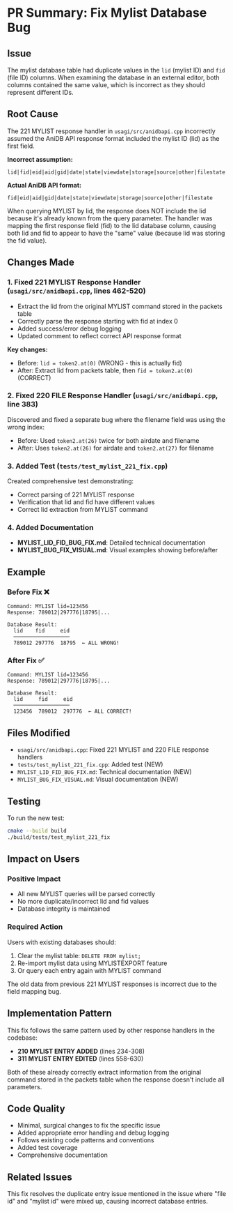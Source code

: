 # PR Summary: Fix Mylist Database Bug

## Issue
The mylist database table had duplicate values in the `lid` (mylist ID) and `fid` (file ID) columns. When examining the database in an external editor, both columns contained the same value, which is incorrect as they should represent different IDs.

## Root Cause
The 221 MYLIST response handler in `usagi/src/anidbapi.cpp` incorrectly assumed the AniDB API response format included the mylist ID (lid) as the first field. 

**Incorrect assumption:**
```
lid|fid|eid|aid|gid|date|state|viewdate|storage|source|other|filestate
```

**Actual AniDB API format:**
```
fid|eid|aid|gid|date|state|viewdate|storage|source|other|filestate
```

When querying MYLIST by lid, the response does NOT include the lid because it's already known from the query parameter. The handler was mapping the first response field (fid) to the lid database column, causing both lid and fid to appear to have the "same" value (because lid was storing the fid value).

## Changes Made

### 1. Fixed 221 MYLIST Response Handler (`usagi/src/anidbapi.cpp`, lines 462-520)
- Extract the lid from the original MYLIST command stored in the packets table
- Correctly parse the response starting with fid at index 0
- Added success/error debug logging
- Updated comment to reflect correct API response format

**Key changes:**
- Before: `lid = token2.at(0)` (WRONG - this is actually fid)
- After: Extract lid from packets table, then `fid = token2.at(0)` (CORRECT)

### 2. Fixed 220 FILE Response Handler (`usagi/src/anidbapi.cpp`, line 383)
Discovered and fixed a separate bug where the filename field was using the wrong index:
- Before: Used `token2.at(26)` twice for both airdate and filename
- After: Uses `token2.at(26)` for airdate and `token2.at(27)` for filename

### 3. Added Test (`tests/test_mylist_221_fix.cpp`)
Created comprehensive test demonstrating:
- Correct parsing of 221 MYLIST response
- Verification that lid and fid have different values
- Correct lid extraction from MYLIST command

### 4. Added Documentation
- **MYLIST_LID_FID_BUG_FIX.md**: Detailed technical documentation
- **MYLIST_BUG_FIX_VISUAL.md**: Visual examples showing before/after

## Example

### Before Fix ❌
```
Command: MYLIST lid=123456
Response: 789012|297776|18795|...

Database Result:
  lid    fid     eid
  ──────────────────
  789012 297776  18795  ← ALL WRONG!
```

### After Fix ✅
```
Command: MYLIST lid=123456
Response: 789012|297776|18795|...

Database Result:
  lid     fid     eid
  ──────────────────
  123456  789012  297776  ← ALL CORRECT!
```

## Files Modified
- `usagi/src/anidbapi.cpp`: Fixed 221 MYLIST and 220 FILE response handlers
- `tests/test_mylist_221_fix.cpp`: Added test (NEW)
- `MYLIST_LID_FID_BUG_FIX.md`: Technical documentation (NEW)
- `MYLIST_BUG_FIX_VISUAL.md`: Visual documentation (NEW)

## Testing
To run the new test:
```bash
cmake --build build
./build/tests/test_mylist_221_fix
```

## Impact on Users

### Positive Impact
- All new MYLIST queries will be parsed correctly
- No more duplicate/incorrect lid and fid values
- Database integrity is maintained

### Required Action
Users with existing databases should:
1. Clear the mylist table: `DELETE FROM mylist;`
2. Re-import mylist data using MYLISTEXPORT feature
3. Or query each entry again with MYLIST command

The old data from previous 221 MYLIST responses is incorrect due to the field mapping bug.

## Implementation Pattern
This fix follows the same pattern used by other response handlers in the codebase:
- **210 MYLIST ENTRY ADDED** (lines 234-308)
- **311 MYLIST ENTRY EDITED** (lines 558-630)

Both of these already correctly extract information from the original command stored in the packets table when the response doesn't include all parameters.

## Code Quality
- Minimal, surgical changes to fix the specific issue
- Added appropriate error handling and debug logging
- Follows existing code patterns and conventions
- Added test coverage
- Comprehensive documentation

## Related Issues
This fix resolves the duplicate entry issue mentioned in the issue where "file id" and "mylist id" were mixed up, causing incorrect database entries.
